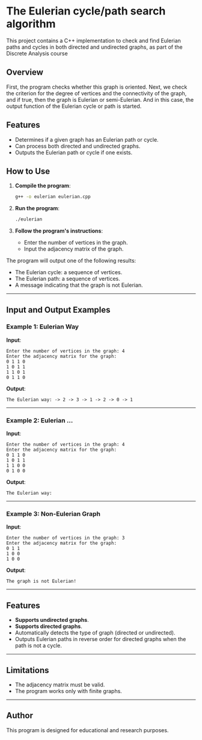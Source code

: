 # The Eulerian cycle/path search algorithm

This project contains a C++ implementation to check and find Eulerian paths and cycles in both directed and undirected graphs, as part of the Discrete Analysis course

## Overview

First, the program checks whether this graph is oriented. Next, we check the criterion for the degree of vertices and the connectivity of the graph, and if true, then the graph is Eulerian or semi-Eulerian. And in this case, the output function of the Eulerian cycle or path is started.

## Features

- Determines if a given graph has an Eulerian path or cycle.
- Can process both directed and undirected graphs.
- Outputs the Eulerian path or cycle if one exists.


## How to Use

1. **Compile the program**:
   ```bash
   g++ -o eulerian eulerian.cpp
   ```

2. **Run the program**:
   ```bash
   ./eulerian
   ```

3. **Follow the program's instructions**:
   - Enter the number of vertices in the graph.
   - Input the adjacency matrix of the graph.

The program will output one of the following results:
- The Eulerian cycle: a sequence of vertices.
- The Eulerian path: a sequence of vertices.
- A message indicating that the graph is not Eulerian.

---

## Input and Output Examples

### Example 1: Eulerian Way
**Input**:
```
Enter the number of vertices in the graph: 4
Enter the adjacency matrix for the graph:
0 1 1 0
1 0 1 1
1 1 0 1
0 1 1 0
```

**Output**:
```
The Eulerian way: -> 2 -> 3 -> 1 -> 2 -> 0 -> 1
```

---

### Example 2: Eulerian ...
**Input**:
```
Enter the number of vertices in the graph: 4
Enter the adjacency matrix for the graph:
0 1 1 0
1 0 1 1
1 1 0 0
0 1 0 0
```

**Output**:
```
The Eulerian way: 
```

---

### Example 3: Non-Eulerian Graph
**Input**:
```
Enter the number of vertices in the graph: 3
Enter the adjacency matrix for the graph:
0 1 1
1 0 0
1 0 0
```

**Output**:
```
The graph is not Eulerian!
```

---

## Features

- **Supports undirected graphs**.
- **Supports directed graphs**.
- Automatically detects the type of graph (directed or undirected).
- Outputs Eulerian paths in reverse order for directed graphs when the path is not a cycle.

---

## Limitations

- The adjacency matrix must be valid.
- The program works only with finite graphs.

---

## Author

This program is designed for educational and research purposes.
